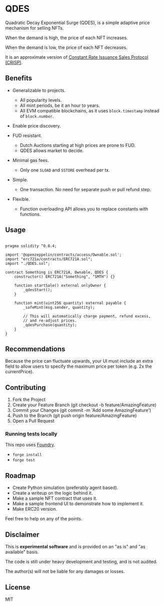 # QDES

Quadratic Decay Exponential Surge (QDES), is a simple adaptive price mechanism for selling NFTs.

When the demand is high, the price of each NFT increases.

When the demand is low, the price of each NFT decreases.

It is an approximate version of [Constant Rate Issuance Sales Protocol (CRISP)](https://www.paradigm.xyz/2022/01/constant-rate-issuance-sales-protocol).

## Benefits

- Generalizable to projects. 

  - All popularity levels. 
  - All mint periods, be it an hour to years.
  - All EVM compatible blockchains, as it uses `block.timestamp` instead of `block.number`.

- Enable price discovery.

- FUD resistant. 

  - Dutch Auctions starting at high prices are prone to FUD.
  - QDES allows market to decide.

- Minimal gas fees.

  - Only one `SLOAD` and `SSTORE` overhead per tx.

- Simple.

  - One transaction. No need for separate push or pull refund step.

- Flexible.

  - Function overloading API allows you to replace constants with functions.

## Usage

```solidity

pragma solidity ^0.8.4;

import '@openzeppelin/contracts/access/Ownable.sol';
import "erc721a/contracts/ERC721A.sol";
import "./QDES.sol";

contract Something is ERC721A, Ownable, QDES {
    constructor() ERC721A("Something", "SMTH") {}

    function startSale() external onlyOwner {
    	_qdesStart();
    }

    function mint(uint256 quantity) external payable {
        _safeMint(msg.sender, quantity);
        
        // This will automatically charge payment, refund excess, 
        // and re-adjust prices.
        _qdesPurchase(quantity);
    }
}
```

## Recommendations

Because the price can fluctuate upwards, your UI must include an extra field to allow users to specify the maximum price per token (e.g. 2x the currentPrice).

## Contributing

1. Fork the Project
2. Create your Feature Branch (git checkout -b feature/AmazingFeature)
3. Commit your Changes (git commit -m 'Add some AmazingFeature')
4. Push to the Branch (git push origin feature/AmazingFeature)
5. Open a Pull Request

### Running tests locally

This repo uses [Foundry](https://github.com/gakonst/foundry).

- `forge install`
- `forge test`

## Roadmap

- Create Python simulation (preferably agent based).
- Create a writeup on the logic behind it.
- Make a sample NFT contract that uses it.
- Make a sample frontend UI to demonstrate how to implement it.
- Make ERC20 version.

Feel free to help on any of the points. 

## Disclaimer

This is **experimental software** and is provided on an "as is" and "as available" basis.

The code is still under heavy development and testing, and is not audited.  

The author(s) will not be liable for any damages or losses.

## License

MIT